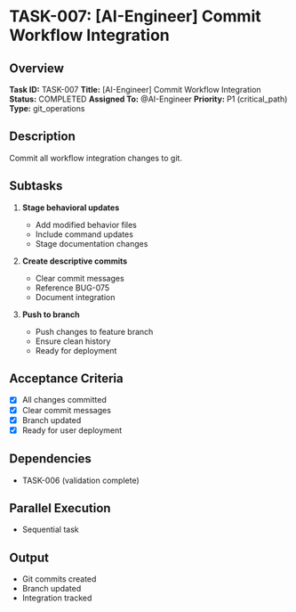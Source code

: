 # TASK-007: [AI-Engineer] Commit Workflow Integration

## Overview
**Task ID:** TASK-007
**Title:** [AI-Engineer] Commit Workflow Integration
**Status:** COMPLETED
**Assigned To:** @AI-Engineer
**Priority:** P1 (critical_path)
**Type:** git_operations

## Description
Commit all workflow integration changes to git.

## Subtasks
1. **Stage behavioral updates**
   - Add modified behavior files
   - Include command updates
   - Stage documentation changes

2. **Create descriptive commits**
   - Clear commit messages
   - Reference BUG-075
   - Document integration

3. **Push to branch**
   - Push changes to feature branch
   - Ensure clean history
   - Ready for deployment

## Acceptance Criteria
- [x] All changes committed
- [x] Clear commit messages
- [x] Branch updated
- [x] Ready for user deployment

## Dependencies
- TASK-006 (validation complete)

## Parallel Execution
- Sequential task

## Output
- Git commits created
- Branch updated
- Integration tracked